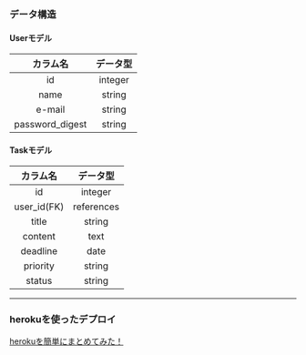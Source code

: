 ### データ構造
#### Userモデル
|カラム名|データ型|
|:--:|:--:|
|id|integer|
|name|string|
|e-mail|string|
|password_digest|string|
#### Taskモデル
|カラム名|データ型|
|:--:|:--:|
|id|integer|
|user_id(FK)|references|
|title|string|
|content|text|
|deadline|date|
|priority|string|
|status|string|
___
### herokuを使ったデプロイ
[herokuを簡単にまとめてみた！](https://tetoracode.hatenablog.com/entry/2020/01/14/004248?_ga=2.45261732.1405383801.1579141739-1727489939.1578576078"参照先")
